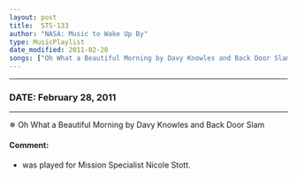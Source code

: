 ```yaml
---
layout: post
title:  STS-133
author: "NASA: Music to Wake Up By"
type: MusicPlaylist
date_modified: 2011-02-28
songs: ["Oh What a Beautiful Morning by Davy Knowles and Back Door Slam"]
---
```


----
### DATE: February 28, 2011
----
✵ Oh What a Beautiful Morning by Davy Knowles and Back Door Slam

#### Comment:
* was played for Mission Specialist Nicole Stott.



<br/>
<center>
	<a target="_blank"
	   href="https://twitter.com/intent/tweet?hashtags=Space,NASA,Playlist,NASAWakeupCalls,SpaceProgram&text={{ page.author}}, '{{ page.songs.first }}' {{ page.title }}, {{ page.date | date: '%B %d, %Y' }}. {{ site.url }}{{ page.url }} @nasawakeupcalls">
	   <i class="fab fa-twitter" alt="Tweet this page" style="font-size: 1.3em;"></i>
	</a>
	&nbsp; 	<i class="fas fa-user-astronaut" style="font-size: 1.5em;"></i> &nbsp;
    <a type="amzn" search="'Oh What a Beautiful Morning by Davy Knowles and Back Door Slam'" category="popular music">
        <i class="fab fa-amazon" style="font-size: 1.3em;"></i>
    </a>
</center>
